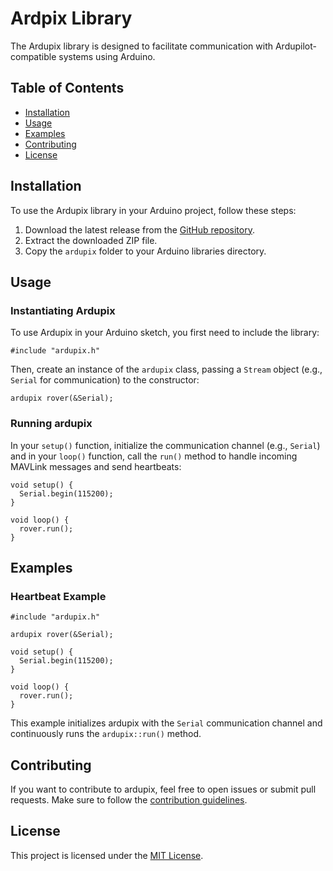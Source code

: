   <h1>Ardpix Library</h1>

  <p>The Ardupix library is designed to facilitate communication with Ardupilot-compatible systems using Arduino.</p>

  <h2>Table of Contents</h2>

  <ul>
    <li><a href="#installation">Installation</a></li>
    <li><a href="#usage">Usage</a></li>
    <li><a href="#examples">Examples</a></li>
    <li><a href="#contributing">Contributing</a></li>
    <li><a href="#license">License</a></li>
  </ul>

  <h2 id="installation">Installation</h2>

  <p>To use the Ardupix library in your Arduino project, follow these steps:</p>

  <ol>
    <li>Download the latest release from the <a href="https://github.com/SoorajR-ai/ArduPix">GitHub repository</a>.</li>
    <li>Extract the downloaded ZIP file.</li>
    <li>Copy the <code>ardupix</code> folder to your Arduino libraries directory.</li>
  </ol>

  <h2 id="usage">Usage</h2>

  <h3>Instantiating Ardupix</h3>

  <p>To use Ardupix in your Arduino sketch, you first need to include the library:</p>

  <pre><code>#include "ardupix.h"</code></pre>

  <p>Then, create an instance of the <code>ardupix</code> class, passing a <code>Stream</code> object (e.g., <code>Serial</code> for communication) to the constructor:</p>

  <pre><code>ardupix rover(&Serial);</code></pre>

  <h3>Running ardupix</h3>

  <p>In your <code>setup()</code> function, initialize the communication channel (e.g., <code>Serial</code>) and in your <code>loop()</code> function, call the <code>run()</code> method to handle incoming MAVLink messages and send heartbeats:</p>

  <pre><code>void setup() {
  Serial.begin(115200);
}

void loop() {
  rover.run();
}</code></pre>

  <h2 id="examples">Examples</h2>

  <h3>Heartbeat Example</h3>

  <pre><code>#include "ardupix.h"

ardupix rover(&Serial);

void setup() {
  Serial.begin(115200);
}

void loop() {
  rover.run();
}</code></pre>

  <p>This example initializes ardupix with the <code>Serial</code> communication channel and continuously runs the <code>ardupix::run()</code> method.</p>

  <h2 id="contributing">Contributing</h2>

  <p>If you want to contribute to ardupix, feel free to open issues or submit pull requests. Make sure to follow the <a href="CONTRIBUTING.md">contribution guidelines</a>.</p>

  <h2 id="license">License</h2>

  <p>This project is licensed under the <a href="LICENSE">MIT License</a>.</p>

</body>

